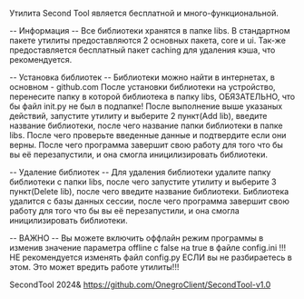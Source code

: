 Утилита Second Tool является бесплатной и много-функциональной.

-- Информация -- 
Все библиотеки хранятся в папке libs. В стандартном пакете утилиты предоставляются 2 основных пакета, core и ui. Так-же предоставляется бесплатный пакет caching для удаления кэша, что рекомендуется.

-- Установка библиотек -- 
Библиотеки можно найти в интернетах, в основном - github.com После установки библиотеки на устройство, перенесите папку в которой библиотека в папку libs, ОБЯЗАТЕЛЬНО, что бы файл init.py не был в подпапке! 
После выполнение выше указаных действий, запустите утилиту и выберите 2 пункт(Add lib), введите название библиотеки, после чего название папки библиотеки в папке libs. После чего проверьте введенные данные и подтвердите если они верны. 
После чего программа завершит свою работу для того что бы вы её перезапустили, и она смогла иницилизировать библиотеки.

-- Удаление библиотек -- 
Для удаления библиотеки удалите папку библиотеки с папки libs, после чего запустите утилиту и выберите 3 пункт(Delete lib), после чего введите название библиотеки. 
Библиотека удалится с базы данных сессии, после чего программа завершит свою работу для того что бы вы её перезапустили, и она смогла иницилизировать библиотеки.

-- ВАЖНО -- 
Вы можете включить оффлайн режим программы в изменив значение параметра offline с false на true в файле config.ini !!!НЕ рекомендуется изменять файл config.py ЕСЛИ вы не разбираетесь в этом. Это может вредить работе утилиты!!!

SecondTool 2024& 
https://github.com/OnegroClient/SecondTool-v1.0
